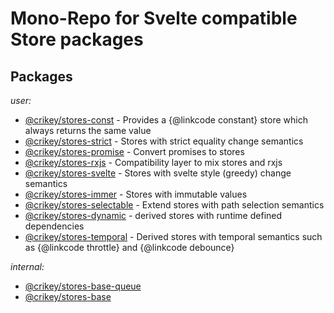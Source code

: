 # Mono-Repo for Svelte compatible Store packages

## Packages

_user:_
* [@crikey/stores-const](./packages/stores-const/README.md) - Provides a {@linkcode constant} store which always returns the same value 
* [@crikey/stores-strict](./packages/stores-strict/README.md) - Stores with strict equality change semantics 
* [@crikey/stores-promise](./packages/stores-promise/README.md) - Convert promises to stores
* [@crikey/stores-rxjs](./packages/stores-rxjs/README.md) - Compatibility layer to mix stores and rxjs
* [@crikey/stores-svelte](./packages/stores-svelte/README.md) - Stores with svelte style (greedy) change semantics
* [@crikey/stores-immer](./packages/stores-immer/README.md) - Stores with immutable values
* [@crikey/stores-selectable](./packages/stores-selectable/README.md) - Extend stores with path selection semantics
* [@crikey/stores-dynamic](./packages/stores-selectable/README.md) - derived stores with runtime defined dependencies
* [@crikey/stores-temporal](./packages/stores-temporal/README.md) - Derived stores with temporal semantics such as {@linkcode throttle} and {@linkcode debounce} 

_internal:_
* [@crikey/stores-base-queue](./packages/stores-base-queue/README.md)
* [@crikey/stores-base](./packages/stores-base/README.md)
